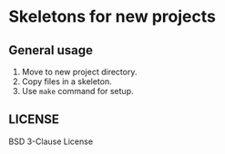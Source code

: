 # Skeletons for new projects

## General usage

1. Move to new project directory.
2. Copy files in a skeleton.
3. Use `make` command for setup.

## LICENSE

BSD 3-Clause License
